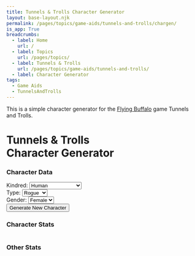 ```yaml
---
title: Tunnels & Trolls Character Generator
layout: base-layout.njk
permalink: /pages/topics/game-aids/tunnels-and-trolls/chargen/
is_app: True
breadcrumbs:
  - label: Home
    url: /
  - label: Topics
    url: /pages/topics/
  - label: Tunnels & Trolls
    url: /pages/topics/game-aids/tunnels-and-trolls/
  - label: Character Generator
tags:
  - Game Aids
  - TunnelsAndTrolls
---
```


<div class="app-desc">
<p>This is a simple character generator for the <a href="http://flyingbuffalo.com" target="_blank">Flying Buffalo</a> game Tunnels and Trolls.</p>
</div>

<div class="row-container">
    <div class="app-container">
        <div class="tnt">
            <h1>Tunnels & Trolls<br>Character Generator</h1>
        </div>
        <div class="divider"></div>
        <div class="form-panel">
            <h3>Character Data</h3>
            <!-- <form onsubmit="return false;"> -->
            <div class="form-controls">
                <label for="kindred">Kindred:</label>
                <select id="kindred" class="kindred" name="kindred" list="kindred-types">
                    <option value="Human">Human</option>
                    <option value="Dwarf (Gristlegrim)">Dwarf (Gristlegrim)</option>
                    <option value="Dwarf (Midgardian)">Dwarf (Midgardian)</option>
                    <option value="Elf">Elf</option>
                    <option value="Fairy">Fairy</option>
                    <option value="Hobb">Hobb</option>
                    <option value="Leprechaun">Leprechaun</option>
               </select>
            </div>
            <div class="form-controls">
                <label for="char-type">Type:</label>
                <select class="char-type" id="char-type" list="char-types" name="char-type">
                    <option value="Rogue">Rogue</option>
                    <option value="Warrior">Warrior</option>
                    <option value="Wizard">Wizard</option>
                </select>
            </div>
            <div class="form-controls">
                <label for="gender">Gender:</label>
                <select id="gender" class="gender" name="gender" list="genders">
                <datalist id="genders">
                    <option value="Female">Female</option>
                    <option value="Male">Male</option>
                    <option value="Other">Other</option>
                </select>
            </div>
            <div class="btn-div">
                <button id="generate" class="generate">Generate New Character</button>
            </div>
            <!-- </form> -->
        </div>
        <div class="divider"></div>
        <div class="stat-panel">
            <div class="stat-table">
                <h3>Character Stats</h3>
                <table id="char-stats"></table>
            </div>
            <div class="other-stats">
                <h3>Other Stats</h3>
                <table id="other-stats-table">
                </table>
            </div>
        </div>
    </div>
</div>
